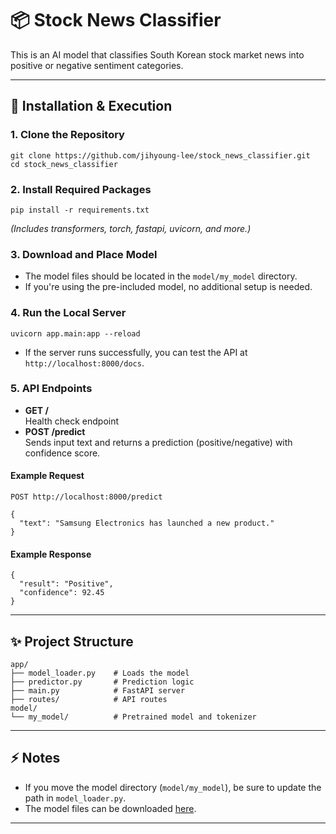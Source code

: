 <h1>📦 Stock News Classifier</h1>

<p>This is an AI model that classifies South Korean stock market news into positive or negative sentiment categories.</p>

<hr>

<h2>🚀 Installation & Execution</h2>

<h3>1. Clone the Repository</h3>

<pre><code>git clone https://github.com/jihyoung-lee/stock_news_classifier.git
cd stock_news_classifier
</code></pre>

<h3>2. Install Required Packages</h3>

<pre><code>pip install -r requirements.txt
</code></pre>

<p><i>(Includes transformers, torch, fastapi, uvicorn, and more.)</i></p>

<h3>3. Download and Place Model</h3>

<ul>
<li>The model files should be located in the <code>model/my_model</code> directory.</li>
<li>If you're using the pre-included model, no additional setup is needed.</li>
</ul>

<h3>4. Run the Local Server</h3>

<pre><code>uvicorn app.main:app --reload
</code></pre>

<ul>
<li>If the server runs successfully, you can test the API at <code>http://localhost:8000/docs</code>.</li>
</ul>

<h3>5. API Endpoints</h3>

<ul>
<li><b>GET /</b><br>Health check endpoint</li>
<li><b>POST /predict</b><br>Sends input text and returns a prediction (positive/negative) with confidence score.</li>
</ul>

<h4>Example Request</h4>

<pre><code>POST http://localhost:8000/predict

{
  "text": "Samsung Electronics has launched a new product."
}
</code></pre>

<h4>Example Response</h4>

<pre><code>{
  "result": "Positive",
  "confidence": 92.45
}
</code></pre>

<hr>

<h2>✨ Project Structure</h2>

<pre><code>app/
├── model_loader.py    # Loads the model
├── predictor.py       # Prediction logic
├── main.py            # FastAPI server
├── routes/            # API routes
model/
└── my_model/          # Pretrained model and tokenizer
</code></pre>

<hr>

<h2>⚡ Notes</h2>
<ul>
<li>If you move the model directory (<code>model/my_model</code>), be sure to update the path in <code>model_loader.py</code>.</li>
<li>The model files can be downloaded <a href="https://drive.google.com/file/d/1JVIVQMkJw1ZV0p4XmXJZTZDX4_VhjWKz/view?usp=sharing" target="_blank">here</a>.</li>
</ul>

<hr>
